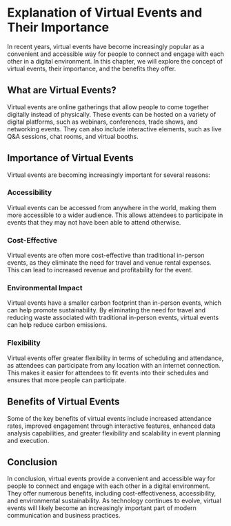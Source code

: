 Explanation of Virtual Events and Their Importance
================================================================

In recent years, virtual events have become increasingly popular as a convenient and accessible way for people to connect and engage with each other in a digital environment. In this chapter, we will explore the concept of virtual events, their importance, and the benefits they offer.

What are Virtual Events?
------------------------

Virtual events are online gatherings that allow people to come together digitally instead of physically. These events can be hosted on a variety of digital platforms, such as webinars, conferences, trade shows, and networking events. They can also include interactive elements, such as live Q\&A sessions, chat rooms, and virtual booths.

Importance of Virtual Events
----------------------------

Virtual events are becoming increasingly important for several reasons:

### Accessibility

Virtual events can be accessed from anywhere in the world, making them more accessible to a wider audience. This allows attendees to participate in events that they may not have been able to attend otherwise.

### Cost-Effective

Virtual events are often more cost-effective than traditional in-person events, as they eliminate the need for travel and venue rental expenses. This can lead to increased revenue and profitability for the event.

### Environmental Impact

Virtual events have a smaller carbon footprint than in-person events, which can help promote sustainability. By eliminating the need for travel and reducing waste associated with traditional in-person events, virtual events can help reduce carbon emissions.

### Flexibility

Virtual events offer greater flexibility in terms of scheduling and attendance, as attendees can participate from any location with an internet connection. This makes it easier for attendees to fit events into their schedules and ensures that more people can participate.

Benefits of Virtual Events
--------------------------

Some of the key benefits of virtual events include increased attendance rates, improved engagement through interactive features, enhanced data analysis capabilities, and greater flexibility and scalability in event planning and execution.

Conclusion
----------

In conclusion, virtual events provide a convenient and accessible way for people to connect and engage with each other in a digital environment. They offer numerous benefits, including cost-effectiveness, accessibility, and environmental sustainability. As technology continues to evolve, virtual events will likely become an increasingly important part of modern communication and business practices.

